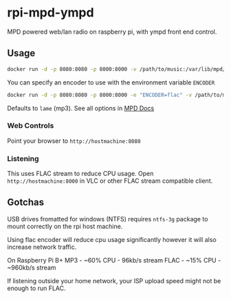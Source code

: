 # rpi-mpd-ympd
MPD powered web/lan radio on raspberry pi, with ympd front end control.

## Usage
```bash
docker run -d -p 8080:8080 -p 8000:8000 -v /path/to/music:/var/lib/mpd/music --name mpd a0js/rpi-mpd-ympd
```
You can specify an encoder to use with the environment variable `ENCODER`
```bash
docker run -d -p 8080:8080 -p 8000:8000 -e "ENCODER=flac" -v /path/to/music:/var/lib/mpd/music --name mpd a0js/rpi-mpd-ympd
```
Defaults to `lame` (mp3). See all options in [MPD Docs](http://www.musicpd.org/doc/user/encoder_plugins.html)

### Web Controls
Point your browser to `http://hostmachine:8080`

### Listening
This uses FLAC stream to reduce CPU usage. Open `http://hostmachine:8000` in VLC or other FLAC stream compatible client.

## Gotchas
USB drives fromatted for windows (NTFS) requires `ntfs-3g` package to mount correctly on the rpi host machine.

Using flac encoder will reduce cpu usage significantly however it will also increase network traffic.

On Raspberry Pi B+
MP3 - ~60% CPU - 96kb/s stream
FLAC - ~15% CPU - ~960kb/s stream

If listening outside your home network, your ISP upload speed might not be enough to run FLAC.
